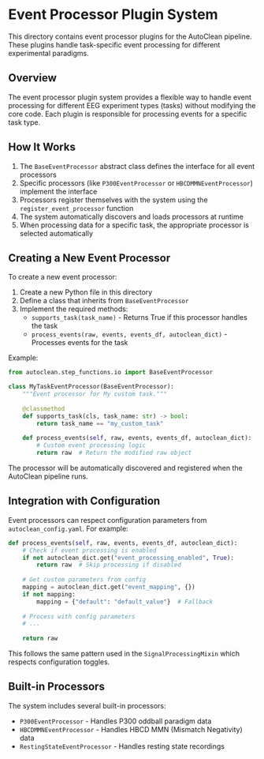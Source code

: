 # Event Processor Plugin System

This directory contains event processor plugins for the AutoClean pipeline. These plugins handle task-specific event processing for different experimental paradigms.

## Overview

The event processor plugin system provides a flexible way to handle event processing for different EEG experiment types (tasks) without modifying the core code. Each plugin is responsible for processing events for a specific task type.

## How It Works

1. The `BaseEventProcessor` abstract class defines the interface for all event processors
2. Specific processors (like `P300EventProcessor` or `HBCDMMNEventProcessor`) implement the interface
3. Processors register themselves with the system using the `register_event_processor` function
4. The system automatically discovers and loads processors at runtime
5. When processing data for a specific task, the appropriate processor is selected automatically

## Creating a New Event Processor

To create a new event processor:

1. Create a new Python file in this directory
2. Define a class that inherits from `BaseEventProcessor`
3. Implement the required methods:
   - `supports_task(task_name)` - Returns True if this processor handles the task
   - `process_events(raw, events, events_df, autoclean_dict)` - Processes events for the task

Example:

```python
from autoclean.step_functions.io import BaseEventProcessor

class MyTaskEventProcessor(BaseEventProcessor):
    """Event processor for My custom task."""
    
    @classmethod
    def supports_task(cls, task_name: str) -> bool:
        return task_name == "my_custom_task"
    
    def process_events(self, raw, events, events_df, autoclean_dict):
        # Custom event processing logic
        return raw  # Return the modified raw object
```

The processor will be automatically discovered and registered when the AutoClean pipeline runs.

## Integration with Configuration

Event processors can respect configuration parameters from `autoclean_config.yaml`. For example:

```python
def process_events(self, raw, events, events_df, autoclean_dict):
    # Check if event processing is enabled
    if not autoclean_dict.get("event_processing_enabled", True):
        return raw  # Skip processing if disabled
        
    # Get custom parameters from config
    mapping = autoclean_dict.get("event_mapping", {})
    if not mapping:
        mapping = {"default": "default_value"}  # Fallback
        
    # Process with config parameters
    # ...
    
    return raw
```

This follows the same pattern used in the `SignalProcessingMixin` which respects configuration toggles.

## Built-in Processors

The system includes several built-in processors:

- `P300EventProcessor` - Handles P300 oddball paradigm data
- `HBCDMMNEventProcessor` - Handles HBCD MMN (Mismatch Negativity) data
- `RestingStateEventProcessor` - Handles resting state recordings
